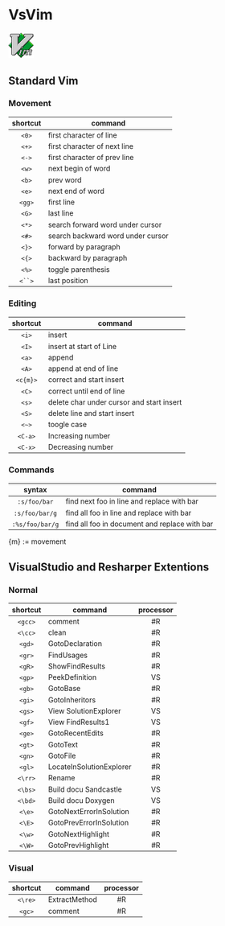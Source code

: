 # VsVim

<img src="images/vimlogo.png" width="50px" />

## Standard Vim

### Movement

shortcut   | command
:---------:| ---------------------
`<0>`      | first character of line
`<+>`      | first character of next line
`<->`      | first character of prev line
`<w>`      | next begin of word
`<b>`      | prev word
`<e>`      | next end of word
`<gg>`     | first line
`<G>`      | last line
`<*>`      | search forward word under cursor
`<#>`      | search backward word under cursor
`<}>`      | forward by paragraph
`<{>`      | backward by paragraph
`<%>`      | toggle parenthesis
```<``>``` | last position

### Editing

shortcut| command
:------:|---------------------
`<i>`   | insert
`<I>`   | insert at start of Line
`<a>`   | append
`<A>`   | append at end of line
`<c{m}>`| correct and start insert
`<C>`   | correct until end of line
`<s>`   | delete char under cursor and start insert
`<S>`   | delete line and start insert
`<~>`   | toogle case
`<C-a>` | Increasing number
`<C-x>` | Decreasing number

### Commands

syntax         | command
:-------------:|---------------------
`:s/foo/bar`   | find next foo in line and replace with bar
`:s/foo/bar/g` | find all foo in line and replace with bar
`:%s/foo/bar/g`| find all foo in document and replace with bar

{m} := movement


## VisualStudio and Resharper Extentions

### Normal

shortcut| command										| processor
:------:|---------------------------|:---------:
`<gcc>` | comment										|#R
`<\cc>` | clean											|#R
`<gd>`  | GotoDeclaration						|#R
`<gr>`  | FindUsages								|#R
`<gR>`  | ShowFindResults						|#R
`<gp>`  | PeekDefinition						|VS
`<gb>`  | GotoBase									|#R
`<gi>`  | GotoInheritors						|#R
`<gs>`  | View SolutionExplorer			|VS
`<gf>`  | View FindResults1					|VS
`<ge>`  | GotoRecentEdits						|#R
`<gt>`  | GotoText									|#R
`<gn>`  | GotoFile									|#R
`<gl>`  | LocateInSolutionExplorer	|#R
`<\rr>` | Rename										|#R
`<\bs>` | Build docu Sandcastle			|VS
`<\bd>` | Build docu Doxygen				|VS
`<\e>`  | GotoNextErrorInSolution		|#R
`<\E>`  | GotoPrevErrorInSolution		|#R
`<\w>`  | GotoNextHighlight					|#R
`<\W>`  | GotoPrevHighlight					|#R

### Visual

|shortcut| command           | processor
|:------:|-------------------|:---------:
|`<\re>` | ExtractMethod		 |#R
|`<gc>`  | comment           |#R

